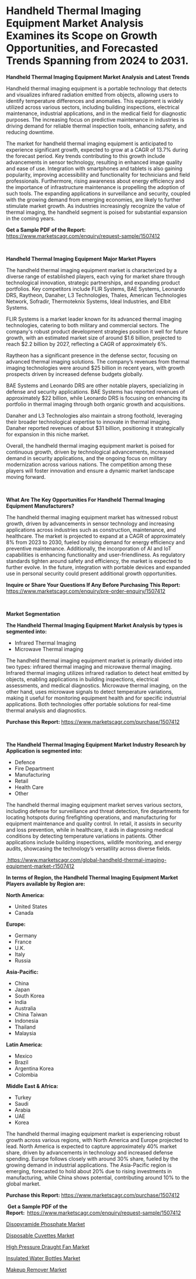 <p><h1>Handheld Thermal Imaging Equipment Market Analysis Examines its Scope on Growth Opportunities, and Forecasted Trends Spanning from 2024 to 2031.</h1></p><p><strong>Handheld Thermal Imaging Equipment Market Analysis and Latest Trends</strong></p>
<p><p>Handheld thermal imaging equipment is a portable technology that detects and visualizes infrared radiation emitted from objects, allowing users to identify temperature differences and anomalies. This equipment is widely utilized across various sectors, including building inspections, electrical maintenance, industrial applications, and in the medical field for diagnostic purposes. The increasing focus on predictive maintenance in industries is driving demand for reliable thermal inspection tools, enhancing safety, and reducing downtime.</p><p>The market for handheld thermal imaging equipment is anticipated to experience significant growth, expected to grow at a CAGR of 13.7% during the forecast period. Key trends contributing to this growth include advancements in sensor technology, resulting in enhanced image quality and ease of use. Integration with smartphones and tablets is also gaining popularity, improving accessibility and functionality for technicians and field professionals. Furthermore, rising awareness about energy efficiency and the importance of infrastructure maintenance is propelling the adoption of such tools. The expanding applications in surveillance and security, coupled with the growing demand from emerging economies, are likely to further stimulate market growth. As industries increasingly recognize the value of thermal imaging, the handheld segment is poised for substantial expansion in the coming years.</p></p>
<p><strong>Get a Sample PDF of the Report:&nbsp;</strong> <a href="https://www.marketscagr.com/enquiry/request-sample/1507412">https://www.marketscagr.com/enquiry/request-sample/1507412</a></p>
<p>&nbsp;</p>
<p><strong>Handheld Thermal Imaging Equipment Major Market Players</strong></p>
<p><p>The handheld thermal imaging equipment market is characterized by a diverse range of established players, each vying for market share through technological innovation, strategic partnerships, and expanding product portfolios. Key competitors include FLIR Systems, BAE Systems, Leonardo DRS, Raytheon, Danaher, L3 Technologies, Thales, American Technologies Network, Sofradir, Thermoteknix Systems, Ideal Industries, and Elbit Systems.</p><p>FLIR Systems is a market leader known for its advanced thermal imaging technologies, catering to both military and commercial sectors. The company's robust product development strategies position it well for future growth, with an estimated market size of around $1.6 billion, projected to reach $2.2 billion by 2027, reflecting a CAGR of approximately 6%.</p><p>Raytheon has a significant presence in the defense sector, focusing on advanced thermal imaging solutions. The company’s revenues from thermal imaging technologies were around $25 billion in recent years, with growth prospects driven by increased defense budgets globally.</p><p>BAE Systems and Leonardo DRS are other notable players, specializing in defense and security applications. BAE Systems has reported revenues of approximately $22 billion, while Leonardo DRS is focusing on enhancing its portfolio in thermal imaging through both organic growth and acquisitions.</p><p>Danaher and L3 Technologies also maintain a strong foothold, leveraging their broader technological expertise to innovate in thermal imaging. Danaher reported revenues of about $31 billion, positioning it strategically for expansion in this niche market.</p><p>Overall, the handheld thermal imaging equipment market is poised for continuous growth, driven by technological advancements, increased demand in security applications, and the ongoing focus on military modernization across various nations. The competition among these players will foster innovation and ensure a dynamic market landscape moving forward.</p></p>
<p>&nbsp;</p>
<p><strong>What Are The Key Opportunities For Handheld Thermal Imaging Equipment Manufacturers?</strong></p>
<p><p>The handheld thermal imaging equipment market has witnessed robust growth, driven by advancements in sensor technology and increasing applications across industries such as construction, maintenance, and healthcare. The market is projected to expand at a CAGR of approximately 8% from 2023 to 2030, fueled by rising demand for energy efficiency and preventive maintenance. Additionally, the incorporation of AI and IoT capabilities is enhancing functionality and user-friendliness. As regulatory standards tighten around safety and efficiency, the market is expected to further evolve. In the future, integration with portable devices and expanded use in personal security could present additional growth opportunities.</p></p>
<p><strong>Inquire or Share Your Questions If Any Before Purchasing This Report:</strong> <a href="https://www.marketscagr.com/enquiry/pre-order-enquiry/1507412">https://www.marketscagr.com/enquiry/pre-order-enquiry/1507412</a></p>
<p>&nbsp;</p>
<p><strong>Market Segmentation</strong></p>
<p><strong>The Handheld Thermal Imaging Equipment Market Analysis by types is segmented into:</strong></p>
<p><ul><li>Infrared Thermal Imaging</li><li>Microwave Thermal imaging</li></ul></p>
<p><p>The handheld thermal imaging equipment market is primarily divided into two types: infrared thermal imaging and microwave thermal imaging. Infrared thermal imaging utilizes infrared radiation to detect heat emitted by objects, enabling applications in building inspections, electrical assessments, and medical diagnostics. Microwave thermal imaging, on the other hand, uses microwave signals to detect temperature variations, making it useful for monitoring equipment health and for specific industrial applications. Both technologies offer portable solutions for real-time thermal analysis and diagnostics.</p></p>
<p><strong>Purchase this Report:&nbsp;</strong><a href="https://www.marketscagr.com/purchase/1507412">https://www.marketscagr.com/purchase/1507412</a></p>
<p>&nbsp;</p>
<p><strong>The Handheld Thermal Imaging Equipment Market Industry Research by Application is segmented into:</strong></p>
<p><ul><li>Defence</li><li>Fire Department</li><li>Manufacturing</li><li>Retail</li><li>Health Care</li><li>Other</li></ul></p>
<p><p>The handheld thermal imaging equipment market serves various sectors, including defense for surveillance and threat detection, fire departments for locating hotspots during firefighting operations, and manufacturing for equipment maintenance and quality control. In retail, it assists in security and loss prevention, while in healthcare, it aids in diagnosing medical conditions by detecting temperature variations in patients. Other applications include building inspections, wildlife monitoring, and energy audits, showcasing the technology’s versatility across diverse fields.</p></p>
<p><a href="https://www.marketscagr.com/global-handheld-thermal-imaging-equipment-market-r1507412">&nbsp;https://www.marketscagr.com/global-handheld-thermal-imaging-equipment-market-r1507412</a></p>
<p><strong>In terms of Region, the Handheld Thermal Imaging Equipment Market Players available by Region are:</strong></p>
<p>
    <p> <strong> North America: </strong>
        <ul>
            <li>United States</li>
            <li>Canada</li>
        </ul>
        </p> 
    <p> <strong> Europe: </strong>
        <ul>
            <li>Germany</li>
            <li>France</li>
            <li>U.K.</li>
            <li>Italy</li>
            <li>Russia</li>
        </ul>
        </p> 
    <p> <strong> Asia-Pacific: </strong>
        <ul>
            <li>China</li>
            <li>Japan</li>
            <li>South Korea</li>
            <li>India</li>
            <li>Australia</li>
            <li>China Taiwan</li>
            <li>Indonesia</li>
            <li>Thailand</li>
            <li>Malaysia</li>
        </ul>
        </p> 
    <p> <strong> Latin America: </strong>
        <ul>
            <li>Mexico</li>
            <li>Brazil</li>
            <li>Argentina Korea</li>
            <li>Colombia</li>
        </ul>
        </p> 
    <p> <strong> Middle East & Africa: </strong>
        <ul>
            <li>Turkey</li>
            <li>Saudi</li>
            <li>Arabia</li>
            <li>UAE</li>
            <li>Korea</li>
        </ul>
    </p>
    </p>
<p><p>The handheld thermal imaging equipment market is experiencing robust growth across various regions, with North America and Europe projected to lead. North America is expected to capture approximately 40% market share, driven by advancements in technology and increased defense spending. Europe follows closely with around 30% share, fueled by the growing demand in industrial applications. The Asia-Pacific region is emerging, forecasted to hold about 20% due to rising investments in manufacturing, while China shows potential, contributing around 10% to the global market.</p></p>
<p><strong>Purchase this Report: </strong><a href="https://www.marketscagr.com/purchase/1507412">https://www.marketscagr.com/purchase/1507412</a></p>
<p>&nbsp;<strong>Get a Sample PDF of the Report:&nbsp;&nbsp;</strong><a href="https://www.marketscagr.com/enquiry/request-sample/1507412">https://www.marketscagr.com/enquiry/request-sample/1507412</a></p>
<p><strong></strong></p>
<p><p><a href="https://www.linkedin.com/pulse/disopyramide-phosphate-market-research-report-includes-analysis-33dpf?trackingId=GvHLcgktQbyU9hOFVjS15w%3D%3D">Disopyramide Phosphate Market</a></p><p><a href="https://www.linkedin.com/pulse/disposable-cuvettes-market-global-trends-forecast-2024-2031-uzude?trackingId=zQaAHh%2BxSS24cv699TY1jQ%3D%3D">Disposable Cuvettes Market</a></p><p><a href="https://medium.com/@mohamedmoen2023/global-perspectives-on-high-pressure-draught-fan-market-trends-and-forecast-2024-2031-da29deaa0806">High Pressure Draught Fan Market</a></p><p><a href="https://issuu.com/reportprime-2/docs/insulated-water-bottles-market-size_7b64139172b314">Insulated Water Bottles Market</a></p><p><a href="https://issuu.com/reportprime-2/docs/makeup-remover-market-size-2030.ppt_c58fb9330817cb">Makeup Remover Market</a></p></p>